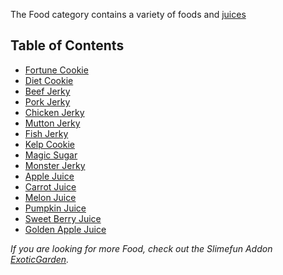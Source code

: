 The Food category contains a variety of foods and [juices](https://github.com/TheBusyBiscuit/Slimefun4/wiki/Juices)

## Table of Contents
* [Fortune Cookie](https://github.com/TheBusyBiscuit/Slimefun4/wiki/Fortune-Cookie)
* [Diet Cookie](https://github.com/TheBusyBiscuit/Slimefun4/wiki/Diet-Cookie)
* [Beef Jerky](https://github.com/TheBusyBiscuit/Slimefun4/wiki/Meat-Jerky)
* [Pork Jerky](https://github.com/TheBusyBiscuit/Slimefun4/wiki/Meat-Jerky)
* [Chicken Jerky](https://github.com/TheBusyBiscuit/Slimefun4/wiki/Meat-Jerky)
* [Mutton Jerky](https://github.com/TheBusyBiscuit/Slimefun4/wiki/Meat-Jerky)
* [Fish Jerky](https://github.com/TheBusyBiscuit/Slimefun4/wiki/Meat-Jerky)
* [Kelp Cookie](https://github.com/TheBusyBiscuit/Slimefun4/wiki/Kelp-Cookie)
* [Magic Sugar](https://github.com/TheBusyBiscuit/Slimefun4/wiki/Magic-Sugar)
* [Monster Jerky](https://github.com/TheBusyBiscuit/Slimefun4/wiki/Monster-Jerky)
* [Apple Juice](https://github.com/TheBusyBiscuit/Slimefun4/wiki/Juices)
* [Carrot Juice](https://github.com/TheBusyBiscuit/Slimefun4/wiki/Juices)
* [Melon Juice](https://github.com/TheBusyBiscuit/Slimefun4/wiki/Juices)
* [Pumpkin Juice](https://github.com/TheBusyBiscuit/Slimefun4/wiki/Juices)
* [Sweet Berry Juice](https://github.com/TheBusyBiscuit/Slimefun4/wiki/Juices)
* [Golden Apple Juice](https://github.com/TheBusyBiscuit/Slimefun4/wiki/Juices)

*If you are looking for more Food, check out the Slimefun Addon [ExoticGarden](https://github.com/TheBusyBiscuit/Slimefun4/wiki/ExoticGarden).*
